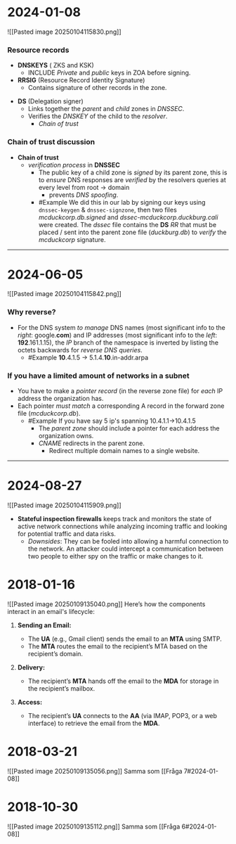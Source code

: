 # 2024-01-08
![[Pasted image 20250104115830.png]]
### Resource records
- **DNSKEYS** ( ZKS and KSK)
	- INCLUDE *Private* and *public* keys in ZOA before signing.
- **RRSIG** (Resource Record Identity Signature)
	- Contains signature of other records in the zone.
* **DS** (Delegation signer)
	* Links together the *parent* and *child* zones in *DNSSEC*.
	* Verifies the *DNSKEY* of the child to the *resolver*.
		* *Chain of trust*
### Chain of trust discussion
* **Chain of trust**
	* *verification* *process* in **DNSSEC**
		* The public key of a child zone is *signed* by its parent zone, this is to *ensure* DNS responses are *verified* by the resolvers queries at every level from root -> domain 
			* prevents *DNS* *spoofing*.
		* #Example We did this in our lab by signing our keys using ``dnssec-keygen`` & ``dnssec-signzone``, then two files *mcduckcorp.db.signed* and *dssec-mcduckcorp.duckburg.cali* were created. The *dssec* file contains the **DS** *RR* that must be placed / sent into the parent zone file (*duckburg.db*) to *verify* the *mcduckcorp* signature.
---
# 2024-06-05
![[Pasted image 20250104115842.png]]
### Why reverse?
* For the DNS system *to* *manage* DNS names (most significant info to the *right*: google.**com**) and IP addresses (most significant info to the *left*: **192**.161.1.15), the *IP* branch of the namespace is inverted by listing the octets backwards for *reverse* *DNS* *queries*.
	* #Example **10**.4.1.5 -> 5.1.4.**10**.in-addr.arpa
### If you have a limited amount of networks in a subnet
* You have to make a *pointer* *record* (in the reverse zone file) for *each* IP address the organization has.
* Each pointer *must* *match* a corresponding A record in the forward zone file (*mcduckcorp.db*).
	* #Example If you have say 5 ip's spanning 10.4.1.1->10.4.1.5
		* The *parent zone* should include a pointer for each address the organization owns.
		* *CNAME* redirects in the parent zone.
			* Redirect multiple domain names to a single website.

---
# 2024-08-27
![[Pasted image 20250104115909.png]]

- **Stateful inspection firewalls** keeps track and monitors the state of active network connections while analyzing incoming traffic and looking for potential traffic and data risks. 
	- *Downsides*:
		They can be fooled into allowing a harmful connection to the network.
		An attacker could intercept a communication between two people to either spy on the traffic or make changes to it.


# 2018-01-16
![[Pasted image 20250109135040.png]]
Here’s how the components interact in an email's lifecycle:
1. **Sending an Email:**
    
    - The **UA** (e.g., Gmail client) sends the email to an **MTA** using SMTP.
    - The **MTA** routes the email to the recipient’s MTA based on the recipient’s domain.
2. **Delivery:**
    
    - The recipient’s **MTA** hands off the email to the **MDA** for storage in the recipient’s mailbox.
3. **Access:**
    
    - The recipient’s **UA** connects to the **AA** (via IMAP, POP3, or a web interface) to retrieve the email from the **MDA**.
# 2018-03-21
![[Pasted image 20250109135056.png]]
Samma som [[Fråga 7#2024-01-08]]
# 2018-10-30
![[Pasted image 20250109135112.png]]
Samma som [[Fråga 6#2024-01-08]]